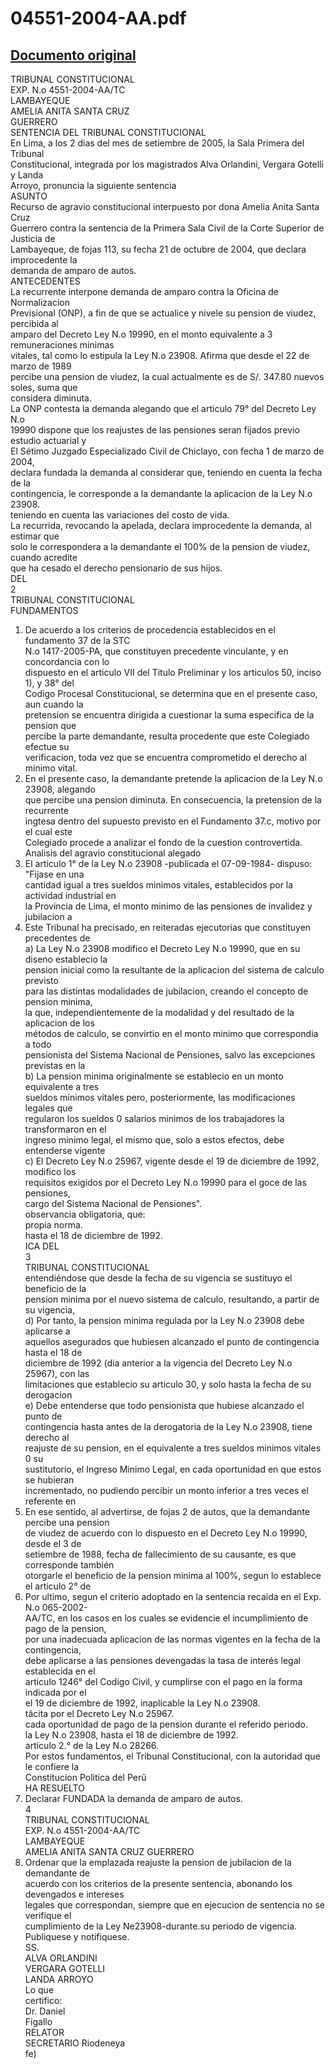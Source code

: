 
04551-2004-AA.pdf
=================
  
[Documento original](https://tc.gob.pe/jurisprudencia/2005/04551-2004-AA.pdf)  
---  
TRIBUNAL CONSTITUCIONAL  
EXP. N.o 4551-2004-AA/TC  
LAMBAYEQUE  
AMELIA ANITA SANTA CRUZ  
GUERRERO  
SENTENCIA DEL TRIBUNAL CONSTITUCIONAL  
En Lima, a los 2 dias del mes de setiembre de 2005, la Sala Primera del Tribunal  
Constitucional, integrada por los magistrados Alva Orlandini, Vergara Gotelli y Landa  
Arroyo, pronuncia la siguiente sentencia  
ASUNTO  
Recurso de agravio constitucional interpuesto por dona Amelia Anita Santa Cruz  
Guerrero contra la sentencia de la Primera Sala Civil de la Corte Superior de Justicia de  
Lambayeque, de fojas 113, su fecha 21 de octubre de 2004, que declara improcedente la  
demanda de amparo de autos.  
ANTECEDENTES  
La recurrente interpone demanda de amparo contra la Oficina de Normalizacion  
Previsional (ONP), a fin de que se actualice y nivele su pension de viudez, percibida al  
amparo del Decreto Ley N.o 19990, en el monto equivalente a 3 remuneraciones minimas  
vitales, tal como lo estipula la Ley N.o 23908. Afirma que desde el 22 de marzo de 1989  
percibe una pension de viudez, la cual actualmente es de S/. 347.80 nuevos soles, suma que  
considera diminuta.  
La ONP contesta la demanda alegando que el articulo 79° del Decreto Ley N.o  
19990 dispone que los reajustes de las pensiones seran fijados previo estudio actuarial y  
El Sétimo Juzgado Especializado Civil de Chiclayo, con fecha 1 de marzo de 2004,  
declara fundada la demanda al considerar que, teniendo en cuenta la fecha de la  
contingencia, le corresponde a la demandante la aplicacion de la Ley N.o 23908.  
teniendo en cuenta las variaciones del costo de vida.  
La recurrida, revocando la apelada, declara improcedente la demanda, al estimar que  
solo le correspondera a la demandante el 100% de la pension de viudez, cuando acredite  
que ha cesado el derecho pensionario de sus hijos.  
DEL  
2  
TRIBUNAL CONSTITUCIONAL  
FUNDAMENTOS  
1. De acuerdo a los criterios de procedencia establecidos en el fundamento 37 de la STC  
N.o 1417-2005-PA, que constituyen precedente vinculante, y en concordancia con lo  
dispuesto en el articulo VII del Titulo Preliminar y los articulos 50, inciso 1), y 38° del  
Codigo Procesal Constitucional, se determina que en el presente caso, aun cuando la  
pretension se encuentra dirigida a cuestionar la suma especifica de la pension que  
percibe la parte demandante, resulta procedente que este Colegiado efectue su  
verificacion, toda vez que se encuentra comprometido el derecho al minimo vital.  
2. En el presente caso, la demandante pretende la aplicacion de la Ley N.o 23908, alegando  
que percibe una pension diminuta. En consecuencia, la pretension de la recurrente  
ingtesa dentro del supuesto previsto en el Fundamento 37.c, motivo por el cual este  
Colegiado procede a analizar el fondo de la cuestion controvertida.  
Analisis del agravio constitucional alegado  
3. El articulo 1° de la Ley N.o 23908 -publicada el 07-09-1984- dispuso: "Fijase en una  
cantidad igual a tres sueldos minimos vitales, establecidos por la actividad industrial en  
la Provincia de Lima, el monto minimo de las pensiones de invalidez y jubilacion a  
4. Este Tribunal ha precisado, en reiteradas ejecutorias que constituyen precedentes de  
a) La Ley N.o 23908 modifico el Decreto Ley N.o 19990, que en su diseno establecio la  
pension inicial como la resultante de la aplicacion del sistema de calculo previsto  
para las distintas modalidades de jubilacion, creando el concepto de pension minima,  
la que, independientemente de la modalidad y del resultado de la aplicacion de los  
métodos de calculo, se convirtio en el monto minimo que correspondia a todo  
pensionista del Sistema Nacional de Pensiones, salvo las excepciones previstas en la  
b) La pension minima originalmente se establecio en un monto equivalente a tres  
sueldos minimos vitales pero, posteriormente, las modificaciones legales que  
regularon los sueldos 0 salarios minimos de los trabajadores la transformaron en el  
ingreso minimo legal, el mismo que, solo a estos efectos, debe entenderse vigente  
c) El Decreto Ley N.o 25967, vigente desde el 19 de diciembre de 1992, modifico los  
requisitos exigidos por el Decreto Ley N.o 19990 para el goce de las pensiones,  
cargo del Sistema Nacional de Pensiones".  
observancia obligatoria, que:  
propia norma.  
hasta el 18 de diciembre de 1992.  
ICA DEL  
3  
TRIBUNAL CONSTITUCIONAL  
entendiéndose que desde la fecha de su vigencia se sustituyo el beneficio de la  
pension minima por el nuevo sistema de calculo, resultando, a partir de su vigencia,  
d) Por tanto, la pension minima regulada por la Ley N.o 23908 debe aplicarse a  
aquellos asegurados que hubiesen alcanzado el punto de contingencia hasta el 18 de  
diciembre de 1992 (dia anterior a la vigencia del Decreto Ley N.o 25967), con las  
limitaciones que establecio su articulo 30, y solo hasta la fecha de su derogacion  
e) Debe entenderse que todo pensionista que hubiese alcanzado el punto de  
contingencia hasta antes de la derogatoria de la Ley N.o 23908, tiene derecho al  
reajuste de su pension, en el equivalente a tres sueldos minimos vitales 0 su  
sustitutorio, el Ingreso Minimo Legal, en cada oportunidad en que estos se hubieran  
incrementado, no pudiendo percibir un monto inferior a tres veces el referente en  
5. En ese sentido, al advertirse, de fojas 2 de autos, que la demandante percibe una pension  
de viudez de acuerdo con lo dispuesto en el Decreto Ley N.o 19990, desde el 3 de  
setiembre de 1988, fecha de fallecimiento de su causante, es que corresponde también  
otorgarle el beneficio de la pension minima al 100%, segun lo establece el articulo 2° de  
6. Por ultimo, segun el criterio adoptado en la sentencia recaida en el Exp. N.o 065-2002-  
AA/TC, en los casos en los cuales se evidencie el incumplimiento de pago de la pension,  
por una inadecuada aplicacion de las normas vigentes en la fecha de la contingencia,  
debe aplicarse a las pensiones devengadas la tasa de interés legal establecida en el  
articulo 1246° del Codigo Civil, y cumplirse con el pago en la forma indicada por el  
el 19 de diciembre de 1992, inaplicable la Ley N.o 23908.  
tâcita por el Decreto Ley N.o 25967.  
cada oportunidad de pago de la pension durante el referido periodo.  
la Ley N.o 23908, hasta el 18 de diciembre de 1992.  
articulo 2.° de la Ley N.o 28266.  
Por estos fundamentos, el Tribunal Constitucional, con la autoridad que le confiere la  
Constitucion Politica del Perû  
HA RESUELTO  
1. Declarar FUNDADA la demanda de amparo de autos.  
4  
TRIBUNAL CONSTITUCIONAL  
EXP. N.o 4551-2004-AA/TC  
LAMBAYEQUE  
AMELIA ANITA SANTA CRUZ GUERRERO  
2. Ordenar que la emplazada reajuste la pension de jubilacion de la demandante de  
acuerdo con los criterios de la presente sentencia, abonando los devengados e intereses  
legales que correspondan, siempre que en ejecucion de sentencia no se verifique el  
cumplimiento de la Ley Ne23908-durante.su periodo de vigencia.  
Publiquese y notifiquese.  
SS.  
ALVA ORLANDINI  
VERGARA GOTELLI  
LANDA ARROYO  
Lo que  
certifico:  
Dr. Daniel  
Figallo  
RELATOR  
SECRETARIO Riodeneya  
fe)